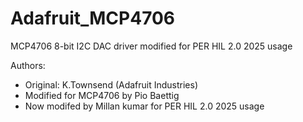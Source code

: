 # Adafruit_MCP4706

MCP4706 8-bit I2C DAC driver modified for PER HIL 2.0 2025 usage

Authors:
  - Original: K.Townsend (Adafruit Industries)
  - Modified for MCP4706 by Pio Baettig
  - Now modifed by Millan kumar for PER HIL 2.0 2025 usage
